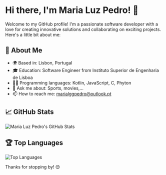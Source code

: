 # Hi there, I'm Maria Luz Pedro! 👋

Welcome to my GitHub profile! I'm a passionate software developer with a love for creating innovative solutions and collaborating on exciting projects. Here's a little bit about me:

## 🚀 About Me
- 🌍 Based in: Lisbon, Portugal
- 🎓 Education: Software Engineer from Instituto Superior de Engenharia de Lisboa
- 🧑‍💻 Programming languages: Kotlin, JavaScript, C, Phyton
- 💬 Ask me about: Sports, movies,...
- 📫 How to reach me: marialggpedro@outlook.pt

## 📈 GitHub Stats
![Maria Luz Pedro's GitHub Stats](https://github-readme-stats.vercel.app/api?username=maria-luz-pedro&show_icons=true&theme=radical)

## 🏆 Top Languages
![Top Languages](https://github-readme-stats.vercel.app/api/top-langs/?username=maria-luz-pedro&layout=compact&theme=radical)

Thanks for stopping by! 😊
```` ▋
